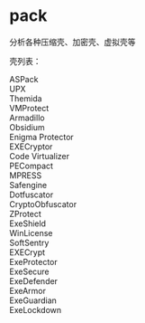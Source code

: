 # pack
分析各种压缩壳、加密壳、虚拟壳等

壳列表：

ASPack<br>
UPX<br>
Themida<br>
VMProtect<br>
Armadillo<br>
Obsidium<br>
Enigma Protector<br>
EXECryptor<br>
Code Virtualizer<br>
PECompact<br>
MPRESS<br>
Safengine<br>
Dotfuscator<br>
CryptoObfuscator<br>
ZProtect<br>
ExeShield<br>
WinLicense<br>
SoftSentry<br>
EXECrypt<br>
ExeProtector<br>
ExeSecure<br>
ExeDefender<br>
ExeArmor<br>
ExeGuardian<br>
ExeLockdown<br>
